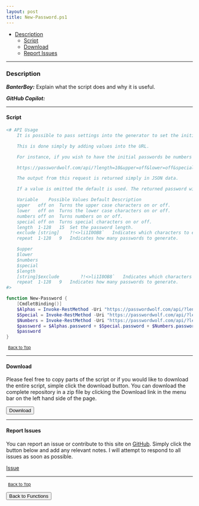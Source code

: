 ```yaml
---
layout: post
title: New-Password.ps1
---
```


- [Description](#description)
  - [Script](#script)
  - [Download](#download)
  - [Report Issues](#report-issues)

---

### Description

**_BanterBoy:_** Explain what the script does and why it is useful.

**_GitHub Copilot:_**

---

#### Script

```powershell
<# API Usage
    It is possible to pass settings into the generator to set the initial values of the complexity settings.

    This is done simply by adding values into the URL.

    For instance, if you wish to have the initial passwords be numbers only that is just numbers between 6 and 9 and you want to make it 8 characters long and create 5 of these passwords you can use this URL for those results.

    https://passwordwolf.com/api/?length=10&upper=off&lower=off&special=off&exclude=012345&repeat=5

    The output from this request is returned simply in JSON data.

    If a value is omitted the default is used. The returned password will also be displayed phonetically.

    Variable	Possible Values	Default	Description
    upper	off	on	Turns the upper case characters on or off.
    lower	off	on	Turns the lower case characters on or off.
    numbers	off	on	Turns numbers on or off.
    special	off	on	Turns special characters on or off.
    length	1-128	15	Set the password length.
    exclude	[string]	?!<>li1I0OB8`	Indicates which characters to exclude.
    repeat	1-128	9	Indicates how many passwords to generate.

    $upper
    $lower
    $numbers
    $special
    $length
    [string]$exclude		?!<>li1I0OB8`	Indicates which characters to exclude.
    repeat	1-128	9	Indicates how many passwords to generate.
#>

function New-Password {
    [CmdletBinding()]
    $Alphas = Invoke-RestMethod -Uri "https://passwordwolf.com/api/?length=8&upper=on&lower=on&numbers=off&special=off&repeat=1"
    $Special = Invoke-RestMethod -Uri "https://passwordwolf.com/api/?length=1&upper=off&lower=off&numbers=off&special=on&exclude={}][<>~¬&repeat=1"
    $Numbers = Invoke-RestMethod -Uri "https://passwordwolf.com/api/?length=3&upper=off&lower=off&numbers=on&special=off&repeat=1"
    $password = $Alphas.password + $Special.password + $Numbers.password
    $password
}
```

<span style="font-size:11px;"><a href="#"><i class="fas fa-caret-up" aria-hidden="true" style="color: white; margin-right:5px;"></i>Back to Top</a></span>

---

#### Download

Please feel free to copy parts of the script or if you would like to download the entire script, simple click the download button. You can download the complete repository in a zip file by clicking the Download link in the menu bar on the left hand side of the page.

<button class="btn" type="submit" onclick="window.open('/PowerShell/functions/New-Password.ps1')">
    <i class="fa fa-cloud-download-alt">
    </i>
        Download
</button>

---

#### Report Issues

You can report an issue or contribute to this site on <a href="https://github.com/BanterBoy/scripts-blog/issues">GitHub</a>. Simply click the button below and add any relevant notes. I will attempt to respond to all issues as soon as possible.

<!-- Place this tag where you want the button to render. -->

<a class="github-button" href="https://github.com/BanterBoy/scripts-blog/issues/new?title=New-Password.ps1&body=There is a problem with this function. Please find details below." data-show-count="true" aria-label="Issue BanterBoy/scripts-blog on GitHub">Issue</a>

---

<span style="font-size:11px;"><a href="#"><i class="fas fa-caret-up" aria-hidden="true" style="color: white; margin-right:5px;"></i>Back to Top</a></span>

<a href="/menu/_pages/functions.html">
    <button class="btn">
        <i class='fas fa-reply'>
        </i>
            Back to Functions
    </button>
</a>

[1]: http://ecotrust-canada.github.io/markdown-toc
[2]: https://github.com/googlearchive/code-prettify
